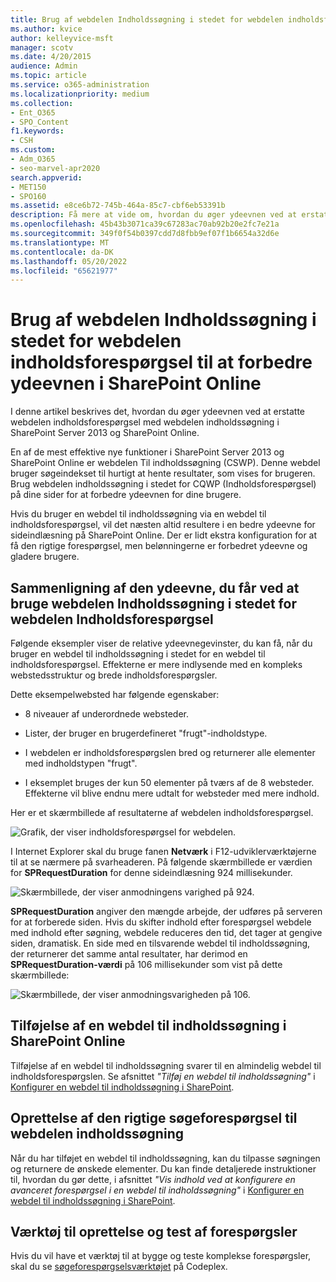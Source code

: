 ```yaml
---
title: Brug af webdelen Indholdssøgning i stedet for webdelen indholdsforespørgsel til at forbedre ydeevnen i SharePoint Online
ms.author: kvice
author: kelleyvice-msft
manager: scotv
ms.date: 4/20/2015
audience: Admin
ms.topic: article
ms.service: o365-administration
ms.localizationpriority: medium
ms.collection:
- Ent_O365
- SPO_Content
f1.keywords:
- CSH
ms.custom:
- Adm_O365
- seo-marvel-apr2020
search.appverid:
- MET150
- SPO160
ms.assetid: e8ce6b72-745b-464a-85c7-cbf6eb53391b
description: Få mere at vide om, hvordan du øger ydeevnen ved at erstatte webdelen indholdsforespørgsel med webdelen Indholdssøgning i SharePoint Server 2013 og SharePoint Online.
ms.openlocfilehash: 45b43b3071ca39c67283ac70ab92b20e2fc7e21a
ms.sourcegitcommit: 349f0f54b0397cdd7d8fbb9ef07f1b6654a32d6e
ms.translationtype: MT
ms.contentlocale: da-DK
ms.lasthandoff: 05/20/2022
ms.locfileid: "65621977"
---
```

# <a name="using-content-search-web-part-instead-of-content-query-web-part-to-improve-performance-in-sharepoint-online"></a>Brug af webdelen Indholdssøgning i stedet for webdelen indholdsforespørgsel til at forbedre ydeevnen i SharePoint Online

I denne artikel beskrives det, hvordan du øger ydeevnen ved at erstatte webdelen indholdsforespørgsel med webdelen indholdssøgning i SharePoint Server 2013 og SharePoint Online.
  
En af de mest effektive nye funktioner i SharePoint Server 2013 og SharePoint Online er webdelen Til indholdssøgning (CSWP). Denne webdel bruger søgeindekset til hurtigt at hente resultater, som vises for brugeren. Brug webdelen indholdssøgning i stedet for CQWP (Indholdsforespørgsel) på dine sider for at forbedre ydeevnen for dine brugere.
  
Hvis du bruger en webdel til indholdssøgning via en webdel til indholdsforespørgsel, vil det næsten altid resultere i en bedre ydeevne for sideindlæsning på SharePoint Online. Der er lidt ekstra konfiguration for at få den rigtige forespørgsel, men belønningerne er forbedret ydeevne og gladere brugere.
  
## <a name="comparing-the-performance-gain-you-get-from-using-content-search-web-part-instead-of-content-query-web-part"></a>Sammenligning af den ydeevne, du får ved at bruge webdelen Indholdssøgning i stedet for webdelen Indholdsforespørgsel

Følgende eksempler viser de relative ydeevnegevinster, du kan få, når du bruger en webdel til indholdssøgning i stedet for en webdel til indholdsforespørgsel. Effekterne er mere indlysende med en kompleks webstedsstruktur og brede indholdsforespørgsler.
  
Dette eksempelwebsted har følgende egenskaber:
  
- 8 niveauer af underordnede websteder.
    
- Lister, der bruger en brugerdefineret "frugt"-indholdstype.
    
- I webdelen er indholdsforespørgslen bred og returnerer alle elementer med indholdstypen "frugt".
    
- I eksemplet bruges der kun 50 elementer på tværs af de 8 websteder. Effekterne vil blive endnu mere udtalt for websteder med mere indhold.
    
Her er et skærmbillede af resultaterne af webdelen indholdsforespørgsel.
  
![Grafik, der viser indholdsforespørgsel for webdelen.](../media/b3d41f20-dfe5-46ed-9c0a-31057e82de33.png)
  
I Internet Explorer skal du bruge fanen **Netværk** i F12-udviklerværktøjerne til at se nærmere på svarheaderen. På følgende skærmbillede er værdien for **SPRequestDuration** for denne sideindlæsning 924 millisekunder. 
  
![Skærmbillede, der viser anmodningens varighed på 924.](../media/343571f2-a249-4de2-bc11-2cee93498aea.png)
  
 **SPRequestDuration** angiver den mængde arbejde, der udføres på serveren for at forberede siden. Hvis du skifter indhold efter forespørgsel webdele med indhold efter søgning, webdele reduceres den tid, det tager at gengive siden, dramatisk. En side med en tilsvarende webdel til indholdssøgning, der returnerer det samme antal resultater, har derimod en **SPRequestDuration-værdi** på 106 millisekunder som vist på dette skærmbillede: 
  
![Skærmbillede, der viser anmodningsvarigheden på 106.](../media/b46387ac-660d-4e5e-a11c-cc430e912962.png)
  
## <a name="adding-a-content-search-web-part-in-sharepoint-online"></a>Tilføjelse af en webdel til indholdssøgning i SharePoint Online

Tilføjelse af en webdel til indholdssøgning svarer til en almindelig webdel til indholdsforespørgslen. Se afsnittet *"Tilføj en webdel til indholdssøgning"* i [Konfigurer en webdel til indholdssøgning i SharePoint](https://support.office.com/article/Configure-a-Content-Search-Web-Part-in-SharePoint-0dc16de1-dbe4-462b-babb-bf8338c36c9a).
  
## <a name="creating-the-right-search-query-for-your-content-search-web-part"></a>Oprettelse af den rigtige søgeforespørgsel til webdelen indholdssøgning

Når du har tilføjet en webdel til indholdssøgning, kan du tilpasse søgningen og returnere de ønskede elementer. Du kan finde detaljerede instruktioner til, hvordan du gør dette, i afsnittet *"Vis indhold ved at konfigurere en avanceret forespørgsel i en webdel til indholdssøgning"* i [Konfigurer en webdel til indholdssøgning i SharePoint](https://support.office.com/article/Configure-a-Content-Search-Web-Part-in-SharePoint-0dc16de1-dbe4-462b-babb-bf8338c36c9a).
  
## <a name="query-building-and-testing-tool"></a>Værktøj til oprettelse og test af forespørgsler

Hvis du vil have et værktøj til at bygge og teste komplekse forespørgsler, skal du se [søgeforespørgselsværktøjet](https://sp2013searchtool.codeplex.com/) på Codeplex. 
  

